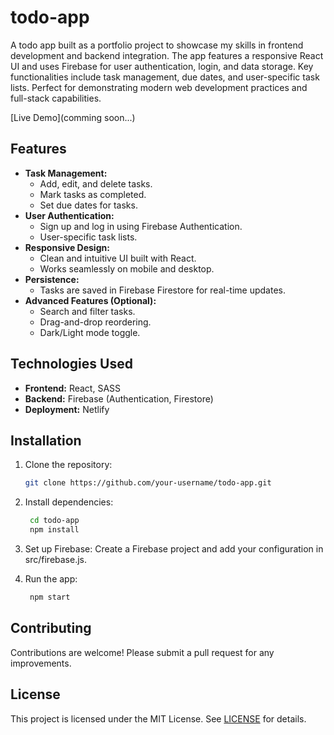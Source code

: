 # todo-app
A todo app built as a portfolio project to showcase my skills in frontend development and backend integration. The app features a responsive React UI and uses Firebase for user authentication, login, and data storage. Key functionalities include task management, due dates, and user-specific task lists. Perfect for demonstrating modern web development practices and full-stack capabilities.

[Live Demo](comming soon...)

## Features
- **Task Management:**
  - Add, edit, and delete tasks.
  - Mark tasks as completed.
  - Set due dates for tasks.
- **User Authentication:**
  - Sign up and log in using Firebase Authentication.
  - User-specific task lists.
- **Responsive Design:**
  - Clean and intuitive UI built with React.
  - Works seamlessly on mobile and desktop.
- **Persistence:**
  - Tasks are saved in Firebase Firestore for real-time updates.
- **Advanced Features (Optional):**
  - Search and filter tasks.
  - Drag-and-drop reordering.
  - Dark/Light mode toggle.
 
## Technologies Used
- **Frontend:** React, SASS
- **Backend:** Firebase (Authentication, Firestore)
- **Deployment:** Netlify

## Installation
1. Clone the repository:
   ```bash
   git clone https://github.com/your-username/todo-app.git

2. Install dependencies:
   ```bash
    cd todo-app
    npm install
   
3. Set up Firebase:
Create a Firebase project and add your configuration in src/firebase.js.

4. Run the app:
   ```bash
    npm start

## Contributing
Contributions are welcome! Please submit a pull request for any improvements.

## License
This project is licensed under the MIT License. See [LICENSE](LICENSE) for details.
